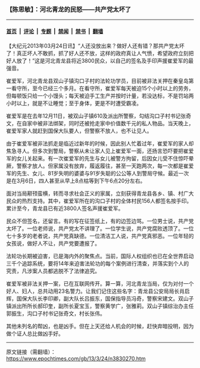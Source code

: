 ### 【陈思敏】：河北青龙的民怒――共产党太坏了

---

#### [首页](../../../..?n3830270) &nbsp;|&nbsp; [评论](../../../../../epoch-comment?n3830270) &nbsp;|&nbsp; [专题](../../../../../epoch-special?n3830270) &nbsp;|&nbsp; [禁闻](../../../../../epoch-news?n3830270) &nbsp;|&nbsp; [禁书](../../../../../books?n3830270) &nbsp;|&nbsp; [翻墙](https://github.com/gfw-breaker/nogfw/blob/master/README.md?n3830270)


<div class="post_content" id="artbody" itemprop="articleBody">
 <!-- article content begin -->
 <p>
  【大纪元2013年03月24日讯】“人还没放出来？做好人还有错？那共产党太坏了！真正坏人不敢抓，抓了好人还不放，这样的政府真让人气愤，希望政府立刻把好人放了！”这是河北青龙县将近3800民众，以自己的签名及手印声援崔爱军的最强音。
 </p>
 <p>
  崔爱军，河北青龙县双山子镇沟口子村的法轮功学员，目前被非法关押在秦皇岛第一看守所，至今已经三个多月。在看守所，崔爱军每天被迫15个小时以上的劳务，但每顿饭只给一个小馒头；每天被迫手工生产并按时计量，若没达标，不是罚站两小时以上，就是不让睡觉；至于身体，更是不时遭受霸凌。
 </p>
 <p>
  崔爱军是在去年12月11日，被双山子镇610及派出所警察，勾结沟口子村书记张奇文，在自家中被非法绑架，同时还被抢走家中价值数千元的私人物品。当天晚上，崔爱军家人就赶到国保大队要人，但警察不放人，也不让见人。
 </p>
 <p>
  由于崔爱军被非法抓走是临近过新年的时候，因此别人忙着过年，崔爱军的家人却焦急寻人。但多次到警局，警察从未让家人见上崔爱军一面，还扬言恐吓要把崔爱军的女儿关起来。有一次崔爱军的先生与女儿被警方拘留，后因女儿受不住惊吓晕厥，警察才放人。但家属没有放弃，履返履往，甚至一天跑两次，每一次都是崔爱军的先生、女儿、81岁失明的婆婆与91岁失聪的公公等人到警局守候。最近一次是在3月6日，四人甚至从早上8点枯等到下午6点20分左右。
 </p>
 <p>
  面对当局颟顸蛮横，转而寻求社会正义的家属，立刻获得青龙县各乡、镇、村广大民众的热烈支持。其中，崔爱军所在的沟口子村的全体村民156人都签名按手印。累计至今，青龙县已有近3800人签名声援崔爱军。
 </p>
 <p>
  民众不但签名，还留言。有的写在征签纸上，有的边签边骂。一位男士说，共产党太坏了。一位老师说，共产党太不讲理了。一位学生说，共产党腐败透顶了。一位七十多岁的老者说，共产党真缺德。一位清洁工人说，共产党真邪恶。一位年轻的女孩说，做好人不让，共产党要遭报了。
 </p>
 <p>
  法轮功长期被迫害，已是海内外的聚焦点。当前，国际人权组织也已在全世界启动三千个追踪系统，要将14年来迫害法轮功的每个案例进行清查，并落实到个人的究责，凡涉案人员都逃脱不了法律追究。
 </p>
 <p>
  崔爱军被非法关押一案，已在互联网传开。算一算，河北青龙当局，仅为对付一个好人、妇人，总共动用23名警力。让我们记住这些名字：青龙县公安局局长肖启辉，国保大队长李印卿，副大队长吕振东，国保指导员冯奇，警察宋建文。双山子镇派出所所长郝印奎，副所长夏宝玉，警察黄学广，张雅莉。双山子镇综治办主任郭振生，沟口子村书记张奇文，村长张伟。
 </p>
 <p>
  其他未列名的帮凶，也是凶手。但在上天还给人机会的时候，赶快弃暗投明，因为做个证人总比做凶手好。
 </p>
 <!-- article content end -->
 <div id="below_article_ad">
 </div>
</div>


---

原文链接（需翻墙）：https://www.epochtimes.com/gb/13/3/24/n3830270.htm